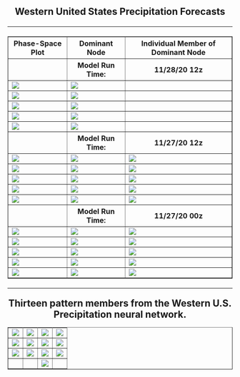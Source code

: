 <html>
  <head>
    <meta charset="utf-8">
    <meta name="viewport" content="width=device-width, initial-scale=1">
  </head>
  <body>
    <h2><center>Western United States Precipitation Forecasts
  <hr>
      


  <table border="1" cellpadding="1" cellspacing="1">
    <tr>
      <th>Phase-Space Plot</th>
      <th>Dominant Node</th>
      <th>Individual Member of Dominant Node</th>
    </tr>
    <tr>
      <th></th>
      <th>Model Run Time:</th>
      <th>11/28/20 12z</th>
    </tr>
    <tr>
      <td><img src="https://user-images.githubusercontent.com/75145898/100774071-eee94580-33be-11eb-8888-67abeff95d19.png"></td>
      <td><img src="https://user-images.githubusercontent.com/75145898/100774441-50111900-33bf-11eb-8dae-85a3fd10dd7d.png"></td>
      <td><img src=""></td>
    </tr>
    <tr>
      <td><img src="https://user-images.githubusercontent.com/75145898/100774074-ef81dc00-33be-11eb-838f-b302d4290c42.png"></td>
      <td><img src="https://user-images.githubusercontent.com/75145898/100774495-615a2580-33bf-11eb-8262-edc0e600d2c4.png"></td>
      <td><img src=""></td>
    </tr>
    <tr>
      <td><img src="https://user-images.githubusercontent.com/75145898/100774076-ef81dc00-33be-11eb-88a3-214df66aa318.png"></td>
      <td><img src="https://user-images.githubusercontent.com/75145898/100774550-6dde7e00-33bf-11eb-94fe-a6c0b4998f5c.png"></td>
      <td><img src=""></td>
    </tr>
    <tr>
      <td><img src="https://user-images.githubusercontent.com/75145898/100774077-ef81dc00-33be-11eb-9fa0-5b5a0d8f9ce3.png"></td>
      <td><img src="https://user-images.githubusercontent.com/75145898/100774611-7cc53080-33bf-11eb-8edf-253681e69ecf.png"></td>
      <td><img src=""></td>
    </tr>
    <tr>
      <td><img src="https://user-images.githubusercontent.com/75145898/100774078-ef81dc00-33be-11eb-9bff-075ec0da5905.png"></td>
      <td><img src="https://user-images.githubusercontent.com/75145898/100774686-923a5a80-33bf-11eb-9cc6-6cb23b615d94.png"></td>
      <td><img src=""></td>
    </tr>
    <tr>
      <th></th>
      <th>Model Run Time:</th>
      <th>11/27/20 12z</th>
    </tr>
    <tr>
      <td><img src="https://user-images.githubusercontent.com/75145898/100667886-57c9b280-3318-11eb-9e51-466412b3d863.png"></td>
      <td><img src="https://user-images.githubusercontent.com/75145898/100669071-12a68000-331a-11eb-8bdb-fc9573699996.png"></td>
      <td><img src="https://user-images.githubusercontent.com/75145898/100667829-408ac500-3318-11eb-9a11-c44a49e9d671.png"></td>
    </tr>
    <tr>
      <td><img src="https://user-images.githubusercontent.com/75145898/100667889-57c9b280-3318-11eb-9707-498601472dae.png"></td>
      <td><img src="https://user-images.githubusercontent.com/75145898/100669112-22be5f80-331a-11eb-8279-874f6a58ff99.png"></td>
      <td><img src="https://user-images.githubusercontent.com/75145898/100667832-41235b80-3318-11eb-8aee-2e6f53e151e9.png"></td>
    </tr>
    <tr>
      <td><img src="https://user-images.githubusercontent.com/75145898/100667891-58624900-3318-11eb-8a55-6b5a5c89c778.png"></td>
      <td><img src="https://user-images.githubusercontent.com/75145898/100669128-2d78f480-331a-11eb-9d32-154b3d71a969.png"></td>
      <td><img src="https://user-images.githubusercontent.com/75145898/100667833-41235b80-3318-11eb-8f30-6841f3e83779.png"></td>
    </tr>
    <tr>
      <td><img src="https://user-images.githubusercontent.com/75145898/100667893-58624900-3318-11eb-8355-6f88ede13ce2.png"></td>
      <td><img src="https://user-images.githubusercontent.com/75145898/100669128-2d78f480-331a-11eb-9d32-154b3d71a969.png"></td>
      <td><img src="https://user-images.githubusercontent.com/75145898/100667834-41235b80-3318-11eb-94e7-85d1de99ba85.png"></td>
    </tr>
    <tr>
      <td><img src="https://user-images.githubusercontent.com/75145898/100667894-58624900-3318-11eb-930c-01f7f8ee2258.png"></td>
      <td><img src="https://user-images.githubusercontent.com/75145898/100669158-3964b680-331a-11eb-9201-8275bac17654.png"></td>
      <td><img src="https://user-images.githubusercontent.com/75145898/100667836-41235b80-3318-11eb-83bd-cb1fafdacf31.png"></td>
    </tr>
    <tr>
      <th></th>
      <th>Model Run Time:</th>
      <th>11/27/20 00z</th>
  </tr>
    <tr>
      <td><img src="https://user-images.githubusercontent.com/75145898/100639818-e6c3d400-32f2-11eb-8209-8fd323d93b70.png"></td>
      <td><img src="https://user-images.githubusercontent.com/75145898/100641999-6fdc0a80-32f5-11eb-84c1-b4be6c723ade.png"></td>
      <td><img src="https://user-images.githubusercontent.com/75145898/100641261-77e77a80-32f4-11eb-85f9-f4ae3c670269.png"></td>
    </tr>
    <tr>
      <td><img src="https://user-images.githubusercontent.com/75145898/100639845-ee837880-32f2-11eb-8d21-3db1fcb23ff4.png"></td>
      <td><img src="https://user-images.githubusercontent.com/75145898/100642033-7cf8f980-32f5-11eb-9b1c-4f68e04e3235.png"></td>
      <td><img src="https://user-images.githubusercontent.com/75145898/100641264-78801100-32f4-11eb-9745-dbc56c5b05e1.png"></td>
    </tr>
    <tr>
      <td><img src="https://user-images.githubusercontent.com/75145898/100639874-f511f000-32f2-11eb-9cae-7cc2e35dc32e.png"></td>
      <td><img src="https://user-images.githubusercontent.com/75145898/100642066-871af800-32f5-11eb-8147-b6b9e84b8121.png"></td>
      <td><img src="https://user-images.githubusercontent.com/75145898/100641265-78801100-32f4-11eb-9c0c-1bcb210912d9.png"></td>
    </tr>
    <tr>
      <td><img src="https://user-images.githubusercontent.com/75145898/100639891-fa6f3a80-32f2-11eb-8ffe-e4178cb7b5bf.png"></td>
      <td><img src="https://user-images.githubusercontent.com/75145898/100642094-913cf680-32f5-11eb-9126-aeb4b6d3d593.png"></td>
      <td><img src="https://user-images.githubusercontent.com/75145898/100641267-78801100-32f4-11eb-8299-75e4fc76b01b.png"></td>
    </tr>
    <tr>
      <td><img src="https://user-images.githubusercontent.com/75145898/100639905-ff33ee80-32f2-11eb-8333-811dcc8c3f0d.png"></td>
      <td><img src="https://user-images.githubusercontent.com/75145898/100642094-913cf680-32f5-11eb-9126-aeb4b6d3d593.png"></td>
      <td><img src="https://user-images.githubusercontent.com/75145898/100641268-7918a780-32f4-11eb-96f7-7e7ea0762765.png"></td>
    </tr>
  </table>
  <hr>


<table border="1" cellpadding="1" cellspacing="1">
  <tr>Thirteen pattern members from the Western U.S. Precipitation neural network.</tr>
  <tr>
    <td><img src="https://user-images.githubusercontent.com/75145898/100669200-484b6900-331a-11eb-917b-d590cdda6a59.png"></td>
    <td><img src="https://user-images.githubusercontent.com/75145898/100669239-57321b80-331a-11eb-9bb8-a92b4736b9b8.png"></td>
    <td><img src="https://user-images.githubusercontent.com/75145898/100669268-5f8a5680-331a-11eb-9f69-67432c02f637.png"></td>
    <td><img src="https://user-images.githubusercontent.com/75145898/100669293-67e29180-331a-11eb-9af2-441f1915e477.png"></td>
  </tr>
  <tr>
    <td><img src="https://user-images.githubusercontent.com/75145898/100669317-70d36300-331a-11eb-9282-23abb5982855.png"></td>
    <td><img src="https://user-images.githubusercontent.com/75145898/100669339-792b9e00-331a-11eb-99a2-f106e43d38dd.png"></td>
    <td><img src="https://user-images.githubusercontent.com/75145898/100669364-8052ac00-331a-11eb-8d76-4a405ac6a30d.png"></td>
    <td><img src="https://user-images.githubusercontent.com/75145898/100669391-8a74aa80-331a-11eb-91f3-5170c67ce2ee.png"></td>
  </tr>
  <tr>
    <td><img src="https://user-images.githubusercontent.com/75145898/100669415-96606c80-331a-11eb-9c52-df07b4ed1d7e.png"></td>
    <td><img src="https://user-images.githubusercontent.com/75145898/100669429-9e201100-331a-11eb-9fd1-43f9f5e76080.png"></td>
    <td><img src="https://user-images.githubusercontent.com/75145898/100669455-a6784c00-331a-11eb-91ae-9d39cb1e779b.png"></td>
    <td><img src="https://user-images.githubusercontent.com/75145898/100669474-ad9f5a00-331a-11eb-94de-7069debcf45c.png"></td>
  </tr>
  <tr>
    <td><img src=""></td>
    <td><img src=""></td>
    <td><img src="https://user-images.githubusercontent.com/75145898/100669499-b728c200-331a-11eb-984c-e47151187e84.png"></td>
    <td><img src=""></td>
  </tr>
</table>
    
